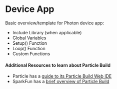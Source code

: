 # Device App

Basic overview/template for Photon device app:

* Include Library \(when applicable\)
* Global Variables
* Setup\(\) Function
* Loop\(\) Function
* Custom Functions

#### Additional Resources to learn about Particle Build

* Particle has a [guide to its Particle Build Web IDE](https://docs.particle.io/guide/getting-started/build/photon/#web-ide)
* SparkFun has a [brief overview of Particle Build](https://learn.sparkfun.com/tutorials/photon-development-guide/particle-build-online)

